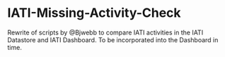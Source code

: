 # IATI-Missing-Activity-Check
Rewrite of scripts by @Bjwebb to compare IATI activities in the IATI Datastore and IATI Dashboard. To be incorporated into the Dashboard in time.
